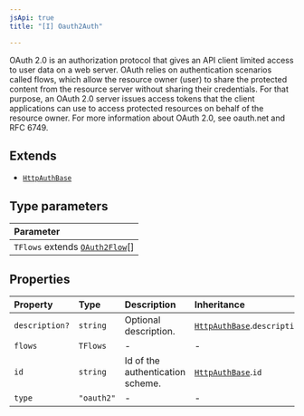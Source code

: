 ```yaml
---
jsApi: true
title: "[I] Oauth2Auth"

---
```

OAuth 2.0 is an authorization protocol that gives an API client limited access to user data on a web server.
OAuth relies on authentication scenarios called flows, which allow the resource owner (user) to share the protected content from the resource server without sharing their credentials.
For that purpose, an OAuth 2.0 server issues access tokens that the client applications can use to access protected resources on behalf of the resource owner.
For more information about OAuth 2.0, see oauth.net and RFC 6749.

## Extends

- [`HttpAuthBase`](HttpAuthBase.md)

## Type parameters

| Parameter |
| :------ |
| `TFlows` extends [`OAuth2Flow`](../type-aliases/OAuth2Flow.md)[] |

## Properties

| Property | Type | Description | Inheritance |
| :------ | :------ | :------ | :------ |
| `description?` | `string` | Optional description. | [`HttpAuthBase`](HttpAuthBase.md).`description` |
| `flows` | `TFlows` | - | - |
| `id` | `string` | Id of the authentication scheme. | [`HttpAuthBase`](HttpAuthBase.md).`id` |
| `type` | `"oauth2"` | - | - |
